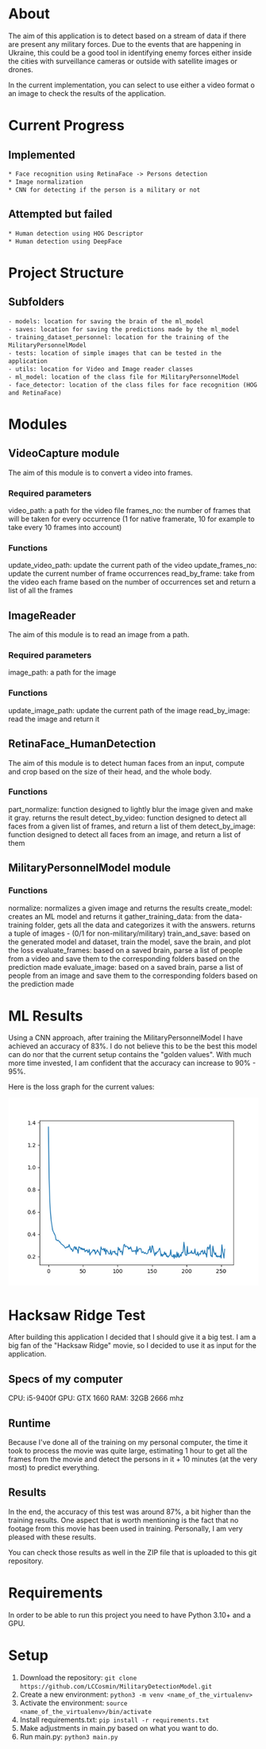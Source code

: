 # About

The aim of this application is to detect based on a stream of data if there are present any military forces. Due to the events that are happening in Ukraine, this could be a good tool in identifying enemy forces either inside the cities with surveillance cameras or outside with satellite images or drones.

In the current implementation, you can select to use either a video format o an image to check the results of the application.


# Current Progress

## Implemented
    * Face recognition using RetinaFace -> Persons detection
    * Image normalization
    * CNN for detecting if the person is a military or not

## Attempted but failed
    * Human detection using HOG Descriptor
    * Human detection using DeepFace


# Project Structure

## Subfolders

    - models: location for saving the brain of the ml_model
    - saves: location for saving the predictions made by the ml_model
    - training_dataset_personnel: location for the training of the MilitaryPersonnelModel
    - tests: location of simple images that can be tested in the application
    - utils: location for Video and Image reader classes
    - ml_model: location of the class file for MilitaryPersonnelModel
    - face_detector: location of the class files for face recognition (HOG and RetinaFace)


# Modules

## VideoCapture module

The aim of this module is to convert a video into frames.

### Required parameters

video_path: a path for the video file
frames_no: the number of frames that will be taken for every occurrence (1 for native framerate, 10 for example to take
every 10 frames into account)

### Functions

update_video_path: update the current path of the video
update_frames_no: update the current number of frame occurrences
read_by_frame: take from the video each frame based on the number of occurrences set and return a list of all the frames

## ImageReader

The aim of this module is to read an image from a path.

### Required parameters

image_path: a path for the image

### Functions

update_image_path: update the current path of the image
read_by_image: read the image and return it

## RetinaFace_HumanDetection

The aim of this module is to detect human faces from an input, compute and crop based on the size of their head, and the whole body.

### Functions

part_normalize: function designed to lightly blur the image given and make it gray. returns the result
detect_by_video: function designed to detect all faces from a given list of frames, and return a list of them
detect_by_image: function designed to detect all faces from an image, and return a list of them

## MilitaryPersonnelModel module

### Functions

normalize: normalizes a given image and returns the results
create_model: creates an ML model and returns it
gather_training_data: from the data-training folder, gets all the data and categorizes it with the answers. returns a tuple of images - (0/1 for non-military/military)
train_and_save: based on the generated model and dataset, train the model, save the brain, and plot the loss
evaluate_frames: based on a saved brain, parse a list of people from a video and save them to the corresponding folders based on the prediction made
evaluate_image: based on a saved brain, parse a list of people from an image and save them to the corresponding folders based on the prediction made


# ML Results

Using a CNN approach, after training the MilitaryPersonnelModel I have achieved an accuracy of 83%. I do not believe this to be the best this model can do nor that the current setup contains the "golden values". With much more time invested, I am confident that the accuracy can increase to 90% - 95%.

Here is the loss graph for the current values:

![Image representing the loss graph](loss.png)


# Hacksaw Ridge Test

After building this application I decided that I should give it a big test. I am a big fan of the "Hacksaw Ridge" movie, so I decided to use it as input for the application.

## Specs of my computer

CPU: i5-9400f
GPU: GTX 1660
RAM: 32GB 2666 mhz

## Runtime

Because I've done all of the training on my personal computer, the time it took to process the movie was quite large, estimating 1 hour to get all the frames from the movie and detect the persons in it + 10 minutes (at the very most) to predict everything.

## Results 

In the end, the accuracy of this test was around 87%, a bit higher than the training results. One aspect that is worth mentioning is the fact that no footage from this movie has been used in training. Personally, I am very pleased with these results.

You can check those results as well in the ZIP file that is uploaded to this git repository.


# Requirements

In order to be able to run this project you need to have Python 3.10+ and a GPU.


# Setup

1. Download the repository: `git clone https://github.com/LCCosmin/MilitaryDetectionModel.git`
2. Create a new environment: `python3 -m venv <name_of_the_virtualenv>`
3. Activate the environment: `source <name_of_the_virtualenv>/bin/activate`
4. Install requirements.txt: `pip install -r requirements.txt`
5. Make adjustments in main.py based on what you want to do.
6. Run main.py: `python3 main.py`
